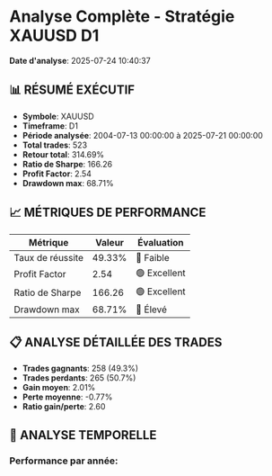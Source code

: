 # Analyse Complète - Stratégie XAUUSD D1

**Date d'analyse**: 2025-07-24 10:40:37

## 📊 RÉSUMÉ EXÉCUTIF

- **Symbole**: XAUUSD
- **Timeframe**: D1
- **Période analysée**: 2004-07-13 00:00:00 à 2025-07-21 00:00:00
- **Total trades**: 523
- **Retour total**: 314.69%
- **Ratio de Sharpe**: 166.26
- **Profit Factor**: 2.54
- **Drawdown max**: 68.71%

## 📈 MÉTRIQUES DE PERFORMANCE

| Métrique | Valeur | Évaluation |
|----------|--------|------------|
| Taux de réussite | 49.33% | 🔴 Faible |
| Profit Factor | 2.54 | 🟢 Excellent |
| Ratio de Sharpe | 166.26 | 🟢 Excellent |
| Drawdown max | 68.71% | 🔴 Élevé |

## 📋 ANALYSE DÉTAILLÉE DES TRADES

- **Trades gagnants**: 258 (49.3%)
- **Trades perdants**: 265 (50.7%)
- **Gain moyen**: 2.01%
- **Perte moyenne**: -0.77%
- **Ratio gain/perte**: 2.60

## 📅 ANALYSE TEMPORELLE

### Performance par année:
